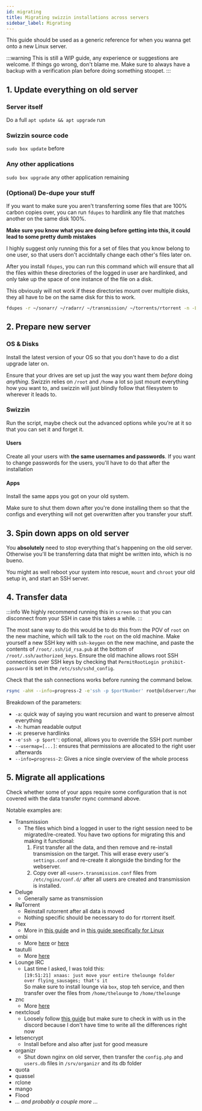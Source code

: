 ```yaml
---
id: migrating
title: Migrating swizzin installations across servers
sidebar_label: Migrating
---
```

This guide should be used as a generic reference for when you wanna get onto a new Linux server.

:::warning
This is still a WIP guide, any experience or suggestions are welcome. If things go wrong, don't blame me. Make sure to always have a backup with a verification plan before doing something stoopet.
:::


## 1. Update everything on old server
### Server itself
Do a full `apt update && apt upgrade` run
### Swizzin source code
`sudo box update` before 

### Any other applications
`sudo box upgrade` any other application remaining

### (Optional) De-dupe your stuff
If you want to make sure you aren't transferring some files that are 100% carbon copies over, you can run `fdupes` to hardlink any file that matches another on the same disk 100%.

**Make sure you know what you are doing before getting into this, it could lead to some pretty dumb mistakes**

I highly suggest only running this for a set of files that you know belong to one user, so that users don't accidntally change each other's files later on.

After you install `fdupes`, you can run this command which will ensure that all the files within these directories of the logged in user are hardlinked, and only take up the space of one instance of the file on a disk.

This obviously will not work if these directories mount over multiple disks, they all have to be on the same disk for this to work. 

```bash
fdupes -r ~/sonarr/ ~/radarr/ ~/transmission/ ~/torrents/rtorrent -n -L
```

## 2. Prepare new server

### OS & Disks

Install the latest version of your OS so that you don't have to do a dist upgrade later on.

Ensure that your drives are set up just the way you want them _before_ doing _anything_. Swizzin relies on `/root` and `/home` a lot so just mount everything how you want to, and swizzin will just blindly follow that filesystem to wherever it leads to.

### Swizzin
Run the script, maybe check out the advanced options while you're at it so that you can set it and forget it.

#### Users
Create all your users with **the same usernames and passwords**. If you want to change passwords for the users, you'll have to do that after the installation

#### Apps
Install the same apps you got on your old system.

Make sure to shut them down after you're done installing them so that the configs and everything will not get overwritten after you transfer your stuff.

## 3. Spin down apps on old server
You **absolutely** need to stop everything that's happening on the old server. Otherwise you'll be transferring data that might be written into, which is no bueno.

You might as well reboot your system into rescue, `mount` and `chroot` your old setup in, and start an SSH server.

## 4. Transfer data

:::info
We highly recommend running this in `screen` so that you can disconnect from your SSH in case this takes a while.
:::

The most sane way to do this would be to do this from the POV of `root` on the new machine, which will talk to the `root` on the old machine. Make yourself a new SSH key with `ssh-keygen` on the new machine, and paste the contents of `/root/.ssh/id_rsa.pub` at the bottom of `/root/.ssh/authorized_keys`. Ensure the old machine allows root SSH connections over SSH keys by checking that `PermitRootLogin prohibit-password` is set in the `/etc/ssh/sshd_config`.

Check that the ssh connections works before running the command below.

```bash
rsync -ahH --info=progress-2 -e'ssh -p $portNumber' root@oldserver:/home/<oldusername>/ /home/<newusername> --usermap=<oldusername>:<newusername>
```

Breakdown of the parameters:
- `-a`: quick way  of  saying  you  want  recursion  and  want  to preserve  almost  everything
- `-h`: human readable output
- `-H`: preserve hardlinks
- `-e'ssh -p $port'`: optional, allows you to override the SSH port number
- `--usermap=[...]`: ensures that permissions are allocated to the right user afterwards
- `--info=progress-2`: Gives a nice single overview of the whole process

## 5. Migrate all applications

Check whether some of your apps require some configuration that is not covered with the data transfer rsync command above.

Notable examples are:
- Transmission
  - The files which bind a logged in user to the right session need to be migrated/re-created. You have two options for migrating this and making it functional:
    1. First transfer all the data, and then remove and re-install transmission on the target. This will erase every user's `settings.conf` and re-create it alongside the binding for the webserver.
    2. Copy over all `<user>.transmission.conf` files from `/etc/nginx/conf.d/` after all users are created and transmission is installed.
- Deluge
  - Generally same as transmission
- R**u**Torrent
  - Reinstall rutorrent after all data is moved
  - Nothing specific should be necessary to do for rtorrent itself.
- Plex
  - More in [this guide](https://support.plex.tv/articles/201370363-move-an-install-to-another-system/) and in [this guide specifically for Linux](https://forums.plex.tv/t/pms-migration-linux/678445/2)
- ombi
  - More [here](https://github.com/Ombi-app/Ombi/wiki/Backups) or [here](https://docs.ombi.app/info/backing-up/)
- tautulli
  - More [here](https://github.com/Tautulli/Tautulli/wiki/Frequently-Asked-Questions#q-i-need-to-movereinstall-tautulli-can-i-keep-my-history-and-statistics)
- Lounge IRC
  - Last time I asked, I was told this:\
  `[19:51:21] xnaas: just move your entire thelounge folder over flying_sausages; that's it`\
  So make sure to install lounge via `box`, stop teh service, and then transfer over the files from `/home/thelounge` to `/home/thelounge`
- znc
  - More [here](https://wiki.znc.in/FAQ#How_do_I_migrate_ZNC_from_one_machine_to_another.3F)
- nextcloud
  - Loosely follow [this guide](https://docs.nextcloud.com/server/21/admin_manual/maintenance/migrating.html) but make sure to check in with us in the discord because I don't have time to write all the differences right now
- letsencrypt
  - Install before and also after just for good measure
- organizr
  - Shut down nginx on old server, then transfer the `config.php` and `users.db` files in `/srv/organizr` and its db folder
- quota
- quassel
- rclone
- mango
- Flood
- _... and probably a couple more ..._

